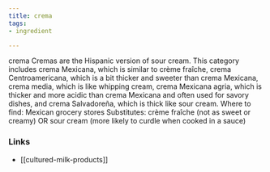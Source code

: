 ```yaml
---
title: crema
tags:
- ingredient

---
```

crema Cremas are the Hispanic version of sour cream. This category includes crema Mexicana, which is similar to crème fraîche, crema Centroamericana, which is a bit thicker and sweeter than crema Mexicana, crema media, which is like whipping cream, crema Mexicana agria, which is thicker and more acidic than crema Mexicana and often used for savory dishes, and crema Salvadoreña, which is thick like sour cream. Where to find: Mexican grocery stores Substitutes: crème fraîche (not as sweet or creamy) OR sour cream (more likely to curdle when cooked in a sauce)

### Links

* [[cultured-milk-products]]
